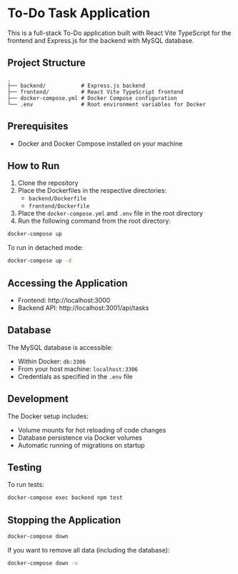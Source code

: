 # To-Do Task Application

This is a full-stack To-Do application built with React Vite TypeScript for the frontend and Express.js for the backend with MySQL database.

## Project Structure

```
.
├── backend/           # Express.js backend
├── frontend/          # React Vite TypeScript frontend
├── docker-compose.yml # Docker Compose configuration
└── .env               # Root environment variables for Docker
```

## Prerequisites

- Docker and Docker Compose installed on your machine

## How to Run

1. Clone the repository
2. Place the Dockerfiles in the respective directories:
   - `backend/Dockerfile`
   - `frontend/Dockerfile`
3. Place the `docker-compose.yml` and `.env` file in the root directory
4. Run the following command from the root directory:

```bash
docker-compose up
```

To run in detached mode:

```bash
docker-compose up -d
```

## Accessing the Application

- Frontend: http://localhost:3000
- Backend API: http://localhost:3001/api/tasks

## Database

The MySQL database is accessible:
- Within Docker: `db:3306`
- From your host machine: `localhost:3306`
- Credentials as specified in the `.env` file

## Development

The Docker setup includes:
- Volume mounts for hot reloading of code changes
- Database persistence via Docker volumes
- Automatic running of migrations on startup

## Testing

To run tests:

```bash
docker-compose exec backend npm test
```

## Stopping the Application

```bash
docker-compose down
```

If you want to remove all data (including the database):

```bash
docker-compose down -v
```
